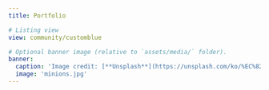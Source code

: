 ```yaml
---
title: Portfolio

# Listing view
view: community/customblue

# Optional banner image (relative to `assets/media/` folder).
banner:
  caption: 'Image credit: [**Unsplash**](https://unsplash.com/ko/%EC%82%AC%EC%A7%84/%EB%B9%A8%EA%B0%84-%ED%85%8C%EC%9D%B4%EB%B8%94%EC%97%90-%EB%91%90-%EA%B0%9C%EC%9D%98-%EB%AF%B8%EB%8B%88%EC%96%B8%EC%A6%88-%EC%BA%90%EB%A6%AD%ED%84%B0-%ED%94%BC%EA%B7%9C%EC%96%B4-tloFnD-7EpI)'
  image: 'minions.jpg'
---
```

